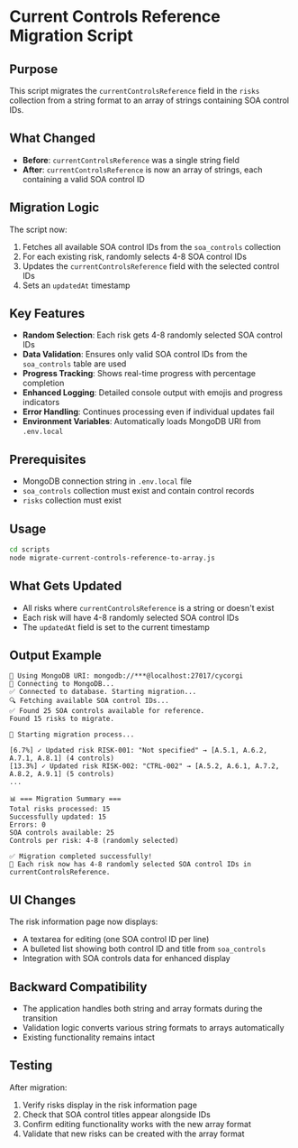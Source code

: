 # Current Controls Reference Migration Script

## Purpose
This script migrates the `currentControlsReference` field in the `risks` collection from a string format to an array of strings containing SOA control IDs.

## What Changed
- **Before**: `currentControlsReference` was a single string field
- **After**: `currentControlsReference` is now an array of strings, each containing a valid SOA control ID

## Migration Logic
The script now:
1. Fetches all available SOA control IDs from the `soa_controls` collection
2. For each existing risk, randomly selects 4-8 SOA control IDs
3. Updates the `currentControlsReference` field with the selected control IDs
4. Sets an `updatedAt` timestamp

## Key Features
- **Random Selection**: Each risk gets 4-8 randomly selected SOA control IDs
- **Data Validation**: Ensures only valid SOA control IDs from the `soa_controls` table are used
- **Progress Tracking**: Shows real-time progress with percentage completion
- **Enhanced Logging**: Detailed console output with emojis and progress indicators
- **Error Handling**: Continues processing even if individual updates fail
- **Environment Variables**: Automatically loads MongoDB URI from `.env.local`

## Prerequisites
- MongoDB connection string in `.env.local` file
- `soa_controls` collection must exist and contain control records
- `risks` collection must exist

## Usage
```bash
cd scripts
node migrate-current-controls-reference-to-array.js
```

## What Gets Updated
- All risks where `currentControlsReference` is a string or doesn't exist
- Each risk will have 4-8 randomly selected SOA control IDs
- The `updatedAt` field is set to the current timestamp

## Output Example
```
🔗 Using MongoDB URI: mongodb://***@localhost:27017/cycorgi
📡 Connecting to MongoDB...
✅ Connected to database. Starting migration...
🔍 Fetching available SOA control IDs...
✅ Found 25 SOA controls available for reference.
Found 15 risks to migrate.

🔄 Starting migration process...

[6.7%] ✓ Updated risk RISK-001: "Not specified" → [A.5.1, A.6.2, A.7.1, A.8.1] (4 controls)
[13.3%] ✓ Updated risk RISK-002: "CTRL-002" → [A.5.2, A.6.1, A.7.2, A.8.2, A.9.1] (5 controls)
...

📊 === Migration Summary ===
Total risks processed: 15
Successfully updated: 15
Errors: 0
SOA controls available: 25
Controls per risk: 4-8 (randomly selected)

✅ Migration completed successfully!
📝 Each risk now has 4-8 randomly selected SOA control IDs in currentControlsReference.
```

## UI Changes
The risk information page now displays:
- A textarea for editing (one SOA control ID per line)
- A bulleted list showing both control ID and title from `soa_controls`
- Integration with SOA controls data for enhanced display

## Backward Compatibility
- The application handles both string and array formats during the transition
- Validation logic converts various string formats to arrays automatically
- Existing functionality remains intact

## Testing
After migration:
1. Verify risks display in the risk information page
2. Check that SOA control titles appear alongside IDs
3. Confirm editing functionality works with the new array format
4. Validate that new risks can be created with the array format
